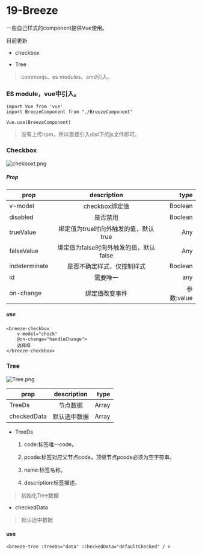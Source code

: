 # 19-Breeze

一些自己样式的component提供Vue使用。

目前更新

* checkbox

* Tree

> commonjs、es modules、amd引入。

### ES module，vue中引入。

``` 
import Vue from 'vue'
import BreezeComponent from "./BreezeComponent"

Vue.use(BreezeComponent)
```

> 没有上传npm，所以直接引入dist下的js文件即可。

### Checkbox

![chekboxt.png](https://i.loli.net/2020/08/27/vPBSAxVhkb2peXH.jpg)

##### Prop

| prop |  description | type |
|-----|:-----:|-----:|
| v-model |   checkbox绑定值  | Boolean |
| disabled |   是否禁用  | Boolean |
| trueValue |   绑定值为true时向外触发的值，默认true  | Any |
| falseValue |   绑定值为false时向外触发的值，默认false  | Any |
| indeterminate |   是否不确定样式，仅控制样式  | Boolean |
| id |   需要唯一  | any |
| on-change |   绑定值改变事件  | 参数:value |

##### use

``` 
<breeze-checkbox 
    v-model="chock"
    @on-change="handleChange">
    选择框
</breeze-checkbox>
```

### Tree

![Tree.png](https://i.loli.net/2020/08/27/8u1bXwCaq72KnQR.jpg)

| prop |  description | type |
|-----|:-----:|-----:|
| TreeDs |   节点数据  | Array |
| checkedData |   默认选中数据  | Array |

* TreeDs

    1. code:标签唯一code。

    2. pcode:标签对应父节点code，顶级节点pcode必须为空字符串。

    3. name:标签名称。

    4. description:标签描述。

> 初始化Tree数据

* checkedData

> 默认选中数据

#### use

``` 
<breeze-tree :treeDs="data" :checkedData="defaultChecked" / >

```
